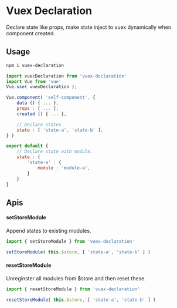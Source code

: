 # Vuex Declaration

Declare state like props, make state inject to vuex dynamically when component created.

## Usage

```bash
npm i vuex-declaration
```

```js
import vuecDeclaration from 'vuex-declaration'
import Vue from 'vue'
Vue.use( vuexDeclaration );
```

```js
Vue.component( 'self-component', {
    data () { ... },
    props : [ ... ],
    created () { ... },

    // Declare states
    state : [ 'state-a', 'state-b' ],
} )
```

```js
export default {
    // Declare state with module.
    state : {
        'state-a' : {
            module : 'module-a',
        }
    }
}
```

## Apis

#### setStoreModule
Append states to existing modules.

```js
import { setStoreModule } from 'vuex-declaration'

setStoreModule( this.$store, [ 'state-a', 'state-b' ] )
```

#### resetStoreModule
Unreginster all modules from $store and then reset these.

```js
import { resetStoreModule } from 'vuex-declaration'

resetStoreModule( this.$store, [ 'state-a', 'state-b' ] )
```
